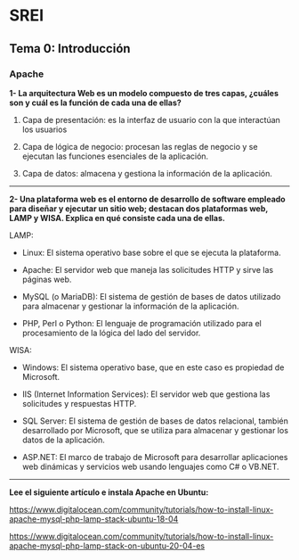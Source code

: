 # SREI 

## Tema 0: Introducción

### Apache


**1- La arquitectura Web es un modelo compuesto de tres capas, ¿cuáles son y cuál es  la función de cada una de ellas?**

  1. Capa de presentación: es la interfaz de usuario con la que interactúan los usuarios

  2. Capa de lógica de negocio: procesan las reglas de negocio y se ejecutan las funciones esenciales de la aplicación.

  3. Capa de datos: almacena y gestiona la información de la aplicación.

---

**2- Una plataforma web es el entorno de desarrollo de software empleado para  diseñar y ejecutar un sitio web; destacan dos plataformas web, LAMP y WISA. Explica en qué consiste cada una de ellas.**

LAMP:

+ Linux: El sistema operativo base sobre el que se ejecuta la plataforma.

+ Apache: El servidor web que maneja las solicitudes HTTP y sirve las páginas web.

+ MySQL (o MariaDB): El sistema de gestión de bases de datos utilizado para almacenar y gestionar la información de la aplicación.

+ PHP, Perl o Python: El lenguaje de programación utilizado para el procesamiento de la lógica del lado del servidor.

WISA:

+ Windows: El sistema operativo base, que en este caso es propiedad de Microsoft.

+ IIS (Internet Information Services): El servidor web que gestiona las solicitudes y respuestas HTTP.

+ SQL Server: El sistema de gestión de bases de datos relacional, también desarrollado por Microsoft, que se utiliza para almacenar y gestionar los datos de la aplicación.

+ ASP.NET: El marco de trabajo de Microsoft para desarrollar aplicaciones web dinámicas y servicios web usando lenguajes como C# o VB.NET.

---

**Lee el siguiente artículo e instala Apache en Ubuntu:**

https://www.digitalocean.com/community/tutorials/how-to-install-linux-apache-mysql-php-lamp-stack-ubuntu-18-04

https://www.digitalocean.com/community/tutorials/how-to-install-linux-apache-mysql-php-lamp-stack-on-ubuntu-20-04-es
